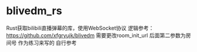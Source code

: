 # blivedm_rs

Rust获取bilibili直播弹幕的库，使用WebSocket协议
逻辑参考：https://github.com/xfgryujk/blivedm
需要更改room_init_url 后面第二参数为房间号  作为练习来写的 自行参考
